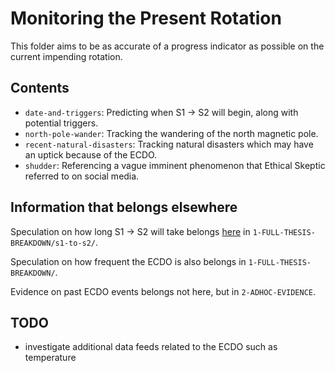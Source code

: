 # Monitoring the Present Rotation

This folder aims to be as accurate of a progress indicator as possible on the current impending rotation.

## Contents

- `date-and-triggers`: Predicting when S1 -> S2 will begin, along with potential triggers.
- `north-pole-wander`: Tracking the wandering of the north magnetic pole.
- `recent-natural-disasters`: Tracking natural disasters which may have an uptick because of the ECDO.
- `shudder`: Referencing a vague imminent phenomenon that Ethical Skeptic referred to on social media.

## Information that belongs elsewhere

Speculation on how long S1 -> S2 will take belongs [here](https://github.com/sovrynn/ecdo/tree/master/1-FULL-THESIS-BREAKDOWN/s1-to-s2) in `1-FULL-THESIS-BREAKDOWN/s1-to-s2/`.

Speculation on how frequent the ECDO is also belongs in `1-FULL-THESIS-BREAKDOWN/`.

Evidence on past ECDO events belongs not here, but in `2-ADHOC-EVIDENCE`.

## TODO

- investigate additional data feeds related to the ECDO such as temperature
